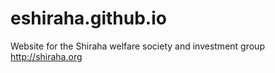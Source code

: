 # eshiraha.github.io
Website for the Shiraha welfare society and investment group http://shiraha.org
